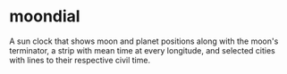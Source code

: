moondial
========

A sun clock that shows moon and planet positions along with the moon's terminator, a strip with mean time at every longitude, and selected cities with lines to their respective civil time.

